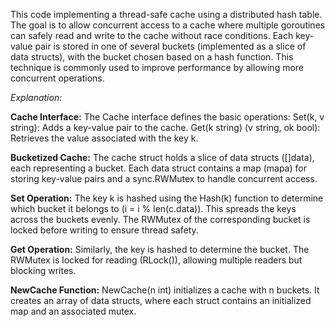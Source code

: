 This code implementing a thread-safe cache using a distributed hash table. 
The goal is to allow concurrent access to a cache where multiple goroutines can safely read and write to the cache without race conditions. 
Each key-value pair is stored in one of several buckets (implemented as a slice of data structs), with the bucket chosen based on a hash function. 
This technique is commonly used to improve performance by allowing more concurrent operations.

_Explanation:_

**Cache Interface:**
The Cache interface defines the basic operations:
Set(k, v string): Adds a key-value pair to the cache.
Get(k string) (v string, ok bool): Retrieves the value associated with the key k.

**Bucketized Cache:**
The cache struct holds a slice of data structs ([]data), each representing a bucket. 
Each data struct contains a map (mapa) for storing key-value pairs and a sync.RWMutex to handle concurrent access.

**Set Operation:**
The key k is hashed using the Hash(k) function to determine which bucket it belongs to (i = i % len(c.data)). 
This spreads the keys across the buckets evenly.
The RWMutex of the corresponding bucket is locked before writing to ensure thread safety.

**Get Operation:**
Similarly, the key is hashed to determine the bucket. 
The RWMutex is locked for reading (RLock()), allowing multiple readers but blocking writes.

**NewCache Function:**
NewCache(n int) initializes a cache with n buckets. 
It creates an array of data structs, where each struct contains an initialized map and an associated mutex.